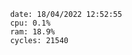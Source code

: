 

                date: 18/04/2022 12:52:55
                cpu: 0.1%
                ram: 18.9%
                cycles: 21540

                         